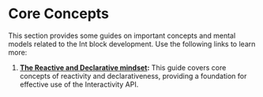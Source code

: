 # Core Concepts

This section provides some guides on important concepts and mental models related to the Int block development. Use the following links to learn more:

1. **[The Reactive and Declarative mindset](https://developer.wordpress.org/block-editor/reference-guides/interactivity-api/core-concepts/the-reactive-and-declarative-mindset):** This guide covers core concepts of reactivity and declarativeness, providing a foundation for effective use of the Interactivity API.
